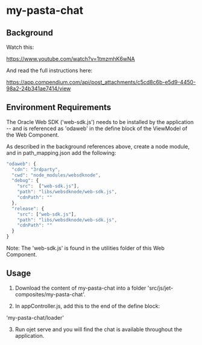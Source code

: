 # my-pasta-chat

## Background

Watch this:

https://www.youtube.com/watch?v=1tmzmhK6wNA

And read the full instructions here:

https://app.compendium.com/api/post_attachments/c5cd8c6b-e5d9-4450-98a2-24b341ae7414/view

## Environment Requirements

The Oracle Web SDK ('web-sdk.js') needs to be installed by the application -- and is referenced as 'odaweb' in the define block of the ViewModel of the Web Component.

As described in the background references above, create a node module, and in path_mapping.json add the following:

```javascript
"odaweb": {
  "cdn": "3rdparty",
  "cwd": "node_modules/websdknode",
  "debug": {
    "src":  ["web-sdk.js"],
    "path": "libs/websdknode/web-sdk.js",
    "cdnPath": ""
  },
  "release": {
    "src": ["web-sdk.js"],
    "path": "libs/websdknode/web-sdk.js",
    "cdnPath": ""
  }
}
```

Note: The 'web-sdk.js' is found in the utilities folder of this Web Component.

## Usage

1. Download the content of my-pasta-chat into a folder 'src/js/jet-composites/my-pasta-chat'.

2. In appController.js, add this to the end of the define block:

'my-pasta-chat/loader'

3. Run ojet serve and you will find the chat is available throughout the application.
